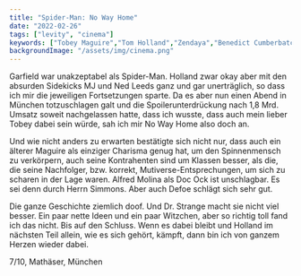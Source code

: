 ```yaml
---
title: "Spider-Man: No Way Home"
date: "2022-02-26"
tags: ["levity", "cinema"]
keywords: ["Tobey Maguire","Tom Holland","Zendaya","Benedict Cumberbatch","Willem Dafoe","Andrew Garfield","J. K. Simmons","Jacob Batalon","Alfred Molina"]
backgroundImage: "/assets/img/cinema.png"
---
```


<!-- Excerpt Start -->
Garfield war unakzeptabel als Spider-Man. Holland zwar okay aber mit den absurden Sidekicks MJ und Ned Leeds ganz und gar unerträglich, so dass ich mir die jeweiligen Fortsetzungen sparte.<!-- Excerpt End -->
Da es aber nun einen Abend in München totzuschlagen galt und die Spoilerunterdrückung nach 1,8 Mrd. Umsatz soweit nachgelassen hatte, dass ich wusste, dass auch mein lieber Tobey dabei sein würde, sah ich mir No Way Home also doch an.

Und wie nicht anders zu erwarten bestätigte sich nicht nur, dass auch ein älterer Maguire als einziger Charisma genug hat, um den Spinnenmensch zu verkörpern, auch seine Kontrahenten sind um Klassen besser, als die, die seine Nachfolger, bzw. korrekt, Mutiverse-Entsprechungen, um sich zu scharen in der Lage waren. Alfred Molina als Doc Ock ist unschlagbar. Es sei denn durch Herrn Simmons. Aber auch Defoe schlägt sich sehr gut.

Die ganze Geschichte ziemlich doof. Und Dr. Strange macht sie nicht viel besser. Ein paar nette Ideen und ein paar Witzchen, aber so richtig toll fand ich das nicht. Bis auf den Schluss. Wenn es dabei bleibt und Holland im nächsten Teil allein, wie es sich gehört, kämpft, dann bin ich von ganzem Herzen wieder dabei.


7/10, Mathäser, München